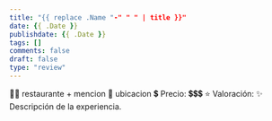```yaml
---
title: "{{ replace .Name "-" " " | title }}"
date: {{ .Date }}
publishdate: {{ .Date }}
tags: []
comments: false
draft: false
type: "review"
---
```


👨‍🍳 restaurante + mencion
📍 ubicacion
💲 Precio: 💲💲💲
⭐️ Valoración: 
✨ Descripción de la experiencia.